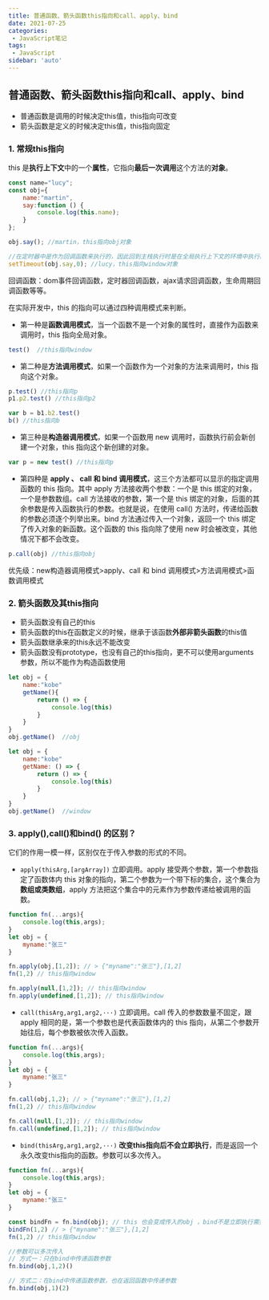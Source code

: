 ```yaml
---
title: 普通函数、箭头函数this指向和call、apply、bind
date: 2021-07-25
categories:
 - JavaScript笔记
tags:
 - JavaScript
sidebar: 'auto'
---
```


## 普通函数、箭头函数this指向和call、apply、bind


- 普通函数是调用的时候决定this值，this指向可改变
- 箭头函数是定义的时候决定this值，this指向固定

### 1. 常规this指向

this 是**执行上下文**中的一个**属性**，它指向**最后一次调用**这个方法的**对象**。

```js
const name="lucy";
const obj={
    name:"martin",
    say:function () {
        console.log(this.name);
    }
};

obj.say(); //martin，this指向obj对象

//在定时器中是作为回调函数来执行的，因此回到主栈执行时是在全局执行上下文的环境中执行的
setTimeout(obj.say,0); //lucy，this指向window对象
```
回调函数：dom事件回调函数，定时器回调函数，ajax请求回调函数，生命周期回调函数等等。  

在实际开发中，this 的指向可以通过四种调用模式来判断。

- 第一种是**函数调用模式**，当一个函数不是一个对象的属性时，直接作为函数来调用时，this 指向全局对象。


```js
test()  //this指向window
```
- 第二种是**方法调用模式**，如果一个函数作为一个对象的方法来调用时，this 指向这个对象。


```js
p.test() //this指向p
p1.p2.test() //this指向p2

var b = b1.b2.test()
b() //this指向b
```
- 第三种是**构造器调用模式**，如果一个函数用 new 调用时，函数执行前会新创建一个对象，this 指向这个新创建的对象。


```js
var p = new test() //this指向p
```
- 第四种是 **apply 、 call 和 bind 调用模式**，这三个方法都可以显示的指定调用函数的 this 指向。其中 apply 方法接收两个参数：一个是 this 绑定的对象，一个是参数数组。call 方法接收的参数，第一个是 this 绑定的对象，后面的其余参数是传入函数执行的参数。也就是说，在使用 call() 方法时，传递给函数的参数必须逐个列举出来。bind 方法通过传入一个对象，返回一个 this 绑定了传入对象的新函数。这个函数的 this 指向除了使用 new 时会被改变，其他情况下都不会改变。


```js
p.call(obj) //this指向obj
```

优先级：new构造器调用模式>apply、call 和 bind 调用模式>方法调用模式>函数调用模式

### 2. 箭头函数及其this指向
- 箭头函数没有自己的this
- 箭头函数的this在函数定义的时候，继承于该函数**外部非箭头函数**的this值
- 箭头函数继承来的this永远不能改变
- 箭头函数没有prototype，也没有自己的this指向，更不可以使用arguments参数，所以不能作为构造函数使用

```js
let obj = {
    name:"kobe"
    getName(){
        return () => {
            console.log(this)
        }
    }
}
obj.getName()  //obj
```

```js
let obj = {
    name:"kobe"
    getName: () => {
        return () => {
            console.log(this)
        }
    }
}
obj.getName()  //window
```

### 3. apply(),call()和bind() 的区别？

它们的作用一模一样，区别仅在于传入参数的形式的不同。

- `apply(thisArg,[argArray])` 立即调用。apply 接受两个参数，第一个参数指定了函数体内 this 对象的指向，第二个参数为一个带下标的集合，这个集合为**数组或类数组**，apply 方法把这个集合中的元素作为参数传递给被调用的函数。

```js
function fn(...args){
    console.log(this,args);
}
let obj = {
    myname:"张三"
}

fn.apply(obj,[1,2]); // > {"myname":"张三"},[1,2]
fn(1,2) // this指向window

fn.apply(null,[1,2]); // this指向window
fn.apply(undefined,[1,2]); // this指向window
```
- `call(thisArg,arg1,arg2,···)` 立即调用。call 传入的参数数量不固定，跟 apply 相同的是，第一个参数也是代表函数体内的 this 指向，从第二个参数开始往后，每个参数被依次传入函数。

```js
function fn(...args){
    console.log(this,args);
}
let obj = {
    myname:"张三"
}

fn.call(obj,1,2); // > {"myname":"张三"},[1,2]
fn(1,2) // this指向window

fn.call(null,[1,2]); // this指向window
fn.call(undefined,[1,2]); // this指向window
```


- `bind(thisArg,arg1,arg2,···)` **改变this指向后不会立即执行**，而是返回一个永久改变this指向的函数。参数可以多次传入。

```js
function fn(...args){
    console.log(this,args);
}
let obj = {
    myname:"张三"
}

const bindFn = fn.bind(obj); // this 也会变成传入的obj ，bind不是立即执行需要执行一次
bindFn(1,2) // > {"myname":"张三"},[1,2]
fn(1,2) // this指向window
```

```js
//参数可以多次传入
// 方式一：只在bind中传递函数参数
fn.bind(obj,1,2)()

// 方式二：在bind中传递函数参数，也在返回函数中传递参数
fn.bind(obj,1)(2)
```
